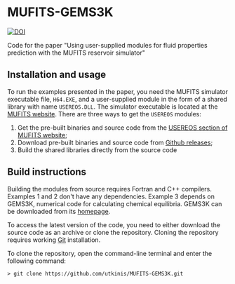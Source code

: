 # MUFITS-GEMS3K
[![DOI](https://zenodo.org/badge/334063009.svg)](https://zenodo.org/badge/latestdoi/334063009)

Code for the paper "Using user-supplied modules for fluid properties prediction with the MUFITS reservoir simulator"

## Installation and usage
To run the examples presented in the paper, you need the MUFITS simulator executable file, `H64.EXE`, and a user-supplied module in the form of a shared library with name `USEREOS.DLL`. The simulator executable is located at the [MUFITS website](http://www.mufits.imec.msu.ru/download.html). There are three ways to get the `USEREOS` modules:

1. Get the pre-built binaries and source code from the [USEREOS section of MUFITS website](http://www.mufits.imec.msu.ru/example-usereos.html);
2. Download pre-built binaries and source code from [Github releases](https://github.com/utkinis/MUFITS-GEMS3K/releases);
3. Build the shared libraries directly from the source code

## Build instructions
Building the modules from source requires Fortran and C++ compilers. Examples 1 and 2 don't have any dependencies. Example 3 depends on GEMS3K, numerical code for calculating chemical equilibria. GEMS3K can be downloaded from its [homepage](http://gems.web.psi.ch/GEMS3K/).

To access the latest version of the code, you need to either download the source code as an archive or clone the repository. Cloning the repository requires working [Git](https://git-scm.com/) installation.

To clone the repository, open the command-line terminal and enter the following command:

```
> git clone https://github.com/utkinis/MUFITS-GEMS3K.git
```
